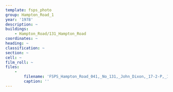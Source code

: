 ```yaml
---
template: fsps_photo
group: Hampton_Road_1
year: '1978'
description: ~
buildings:
    - Hampton_Road/131_Hampton_Road
coordinates: ~
heading: ~
classification: ~
section: ~
cell: ~
film_roll: ~
files:
    -
        filename: 'FSPS_Hampton_Road_041,_No_131,_John_Dixon,_17-2-P,_1978.png'
        caption: ''
---
```

